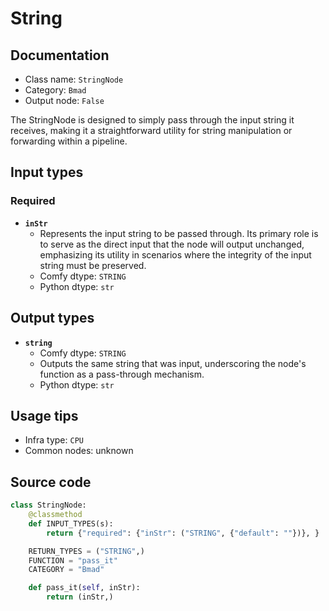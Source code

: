 # String
## Documentation
- Class name: `StringNode`
- Category: `Bmad`
- Output node: `False`

The StringNode is designed to simply pass through the input string it receives, making it a straightforward utility for string manipulation or forwarding within a pipeline.
## Input types
### Required
- **`inStr`**
    - Represents the input string to be passed through. Its primary role is to serve as the direct input that the node will output unchanged, emphasizing its utility in scenarios where the integrity of the input string must be preserved.
    - Comfy dtype: `STRING`
    - Python dtype: `str`
## Output types
- **`string`**
    - Comfy dtype: `STRING`
    - Outputs the same string that was input, underscoring the node's function as a pass-through mechanism.
    - Python dtype: `str`
## Usage tips
- Infra type: `CPU`
- Common nodes: unknown


## Source code
```python
class StringNode:
    @classmethod
    def INPUT_TYPES(s):
        return {"required": {"inStr": ("STRING", {"default": ""})}, }

    RETURN_TYPES = ("STRING",)
    FUNCTION = "pass_it"
    CATEGORY = "Bmad"

    def pass_it(self, inStr):
        return (inStr,)

```
